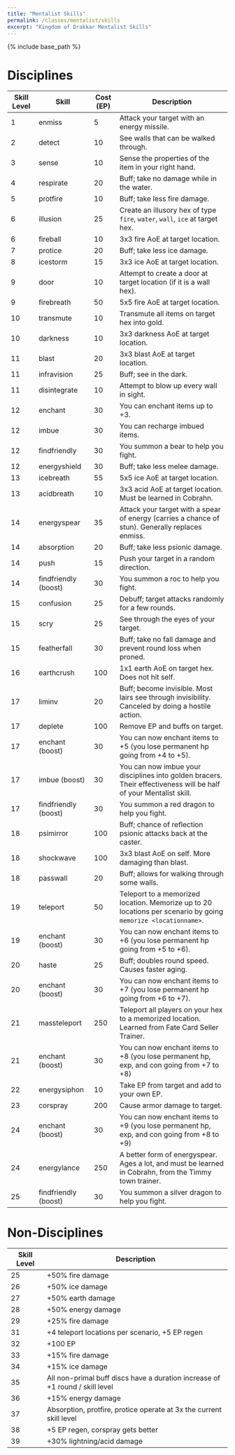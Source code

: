 ```yaml
---
title: "Mentalist Skills"
permalink: /classes/mentalist/skills
excerpt: "Kingdom of Drakkar Mentalist Skills"
---
```


{% include base_path %}

# Disciplines

Skill Level | Skill | Cost (EP) | Description
----------- | ----- | --------- | -----------
1           | enmiss        | 5   | Attack your target with an energy missile.
2           | detect        | 10  | See walls that can be walked through.
3           | sense         | 10  | Sense the properties of the item in your right hand.
4           | respirate     | 20  | Buff; take no damage while in the water.
5           | protfire      | 10  | Buff; take less fire damage.
6           | illusion      | 25  | Create an illusory hex of type `fire`, `water`, `wall`, `ice` at target hex.
6           | fireball      | 10  | 3x3 fire AoE at target location.
7           | protice       | 20  | Buff; take less ice damage.
8           | icestorm      | 15  | 3x3 ice AoE at target location.
9           | door          | 10  | Attempt to create a door at target location (if it is a wall hex).
9           | firebreath    | 50  | 5x5 fire AoE at target location.
10          | transmute     | 10  | Transmute all items on target hex into gold.
10          | darkness      | 10  | 3x3 darkness AoE at target location.
11          | blast         | 20  | 3x3 blast AoE at target location.
11          | infravision   | 25  | Buff; see in the dark.
11          | disintegrate  | 10  | Attempt to blow up every wall in sight.
12          | enchant       | 30  | You can enchant items up to +3.
12          | imbue         | 30  | You can recharge imbued items.
12          | findfriendly  | 30  | You summon a bear to help you fight.
12          | energyshield  | 30  | Buff; take less melee damage.
13          | icebreath     | 55  | 5x5 ice AoE at target location.
13          | acidbreath    | 10  | 3x3 acid AoE at target location. Must be learned in Cobrahn.
14          | energyspear   | 35  | Attack your target with a spear of energy (carries a chance of stun). Generally replaces enmiss.
14          | absorption    | 20  | Buff; take less psionic damage.
14          | push          | 15  | Push your target in a random direction.
14          | findfriendly (boost) | 30 | You summon a roc to help you fight.
15          | confusion     | 25  | Debuff; target attacks randomly for a few rounds.
15          | scry          | 25  | See through the eyes of your target.
15          | featherfall   | 30  | Buff; take no fall damage and prevent round loss when proned.
16          | earthcrush    | 100 | 1x1 earth AoE on target hex. Does not hit self.
17          | liminv        | 20  | Buff; become invisible. Most lairs see through invisibility. Canceled by doing a hostile action.
17          | deplete       | 100 | Remove EP and buffs on target.
17          | enchant (boost) | 30 | You can now enchant items to +5 (you lose permanent hp going from +4 to +5).
17          | imbue (boost)   | 30 | You can now imbue your disciplines into golden bracers. Their effectiveness will be half of your Mentalist skill.
17          | findfriendly (boost) | 30 | You summon a red dragon to help you fight.
18          | psimirror     | 100  | Buff; chance of reflection psionic attacks back at the caster.
18          | shockwave     | 100  | 3x3 blast AoE on self. More damaging than blast.
18          | passwall      | 20   | Buff; allows for walking through some walls.
19          | teleport      | 50   | Teleport to a memorized location. Memorize up to 20 locations per scenario by going `memorize <locationname>`.
19          | enchant (boost) | 30 | You can now enchant items to +6 (you lose permanent hp going from +5 to +6).
20          | haste         | 25   | Buff; doubles round speed. Causes faster aging.
20          | enchant (boost) | 30 | You can now enchant items to +7 (you lose permanent hp going from +6 to +7).
21          | massteleport  | 250  | Teleport all players on your hex to a memorized location. Learned from Fate Card Seller Trainer.
21          | enchant (boost) | 30 | You can now enchant items to +8 (you lose permanent hp, exp, and con going from +7 to +8)
22          | energysiphon  | 10   | Take EP from target and add to your own EP.
23          | corspray      | 200  | Cause armor damage to target.
24          | enchant (boost) | 30 | You can now enchant items to +9 (you lose permanent hp, exp, and con going from +8 to +9)
24          | energylance   | 250  | A better form of energyspear. Ages a lot, and must be learned in Cobrahn, from the Timmy town trainer.
25          | findfriendly (boost) | 30 | You summon a silver dragon to help you fight.

# Non-Disciplines

Skill Level | Description
----------- | -----------
25          | +50% fire damage
26          | +50% ice damage
27          | +50% earth damage
28          | +50% energy damage
29          | +25% fire damage
31          | +4 teleport locations per scenario, +5 EP regen
32          | +100 EP
33          | +15% fire damage
34          | +15% ice damage
35          | All non-primal buff discs have a duration increase of +1 round / skill level
36          | +15% energy damage
37          | Absorption, protfire, protice operate at 3x the current skill level
38          | +5 EP regen, corspray gets better
39          | +30% lightning/acid damage
